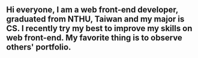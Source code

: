 ## Hi everyone, I am a web front-end developer, graduated from NTHU, Taiwan and my major is CS. I recently try my best to improve my skills on web front-end. My favorite thing is to observe others' portfolio.
